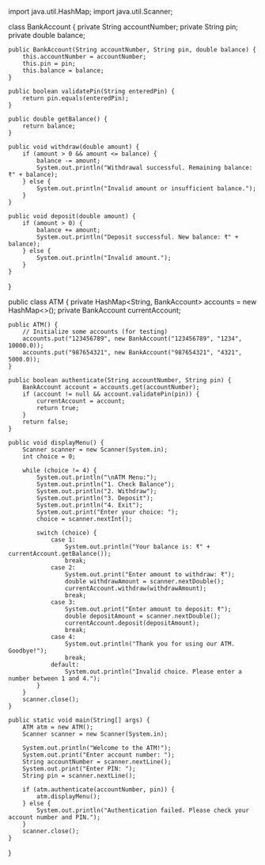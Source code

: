 import java.util.HashMap;
import java.util.Scanner;

class BankAccount {
    private String accountNumber;
    private String pin;
    private double balance;

    public BankAccount(String accountNumber, String pin, double balance) {
        this.accountNumber = accountNumber;
        this.pin = pin;
        this.balance = balance;
    }

    public boolean validatePin(String enteredPin) {
        return pin.equals(enteredPin);
    }

    public double getBalance() {
        return balance;
    }

    public void withdraw(double amount) {
        if (amount > 0 && amount <= balance) {
            balance -= amount;
            System.out.println("Withdrawal successful. Remaining balance: ₹" + balance);
        } else {
            System.out.println("Invalid amount or insufficient balance.");
        }
    }

    public void deposit(double amount) {
        if (amount > 0) {
            balance += amount;
            System.out.println("Deposit successful. New balance: ₹" + balance);
        } else {
            System.out.println("Invalid amount.");
        }
    }
}

public class ATM {
    private HashMap<String, BankAccount> accounts = new HashMap<>();
    private BankAccount currentAccount;

    public ATM() {
        // Initialize some accounts (for testing)
        accounts.put("123456789", new BankAccount("123456789", "1234", 10000.0));
        accounts.put("987654321", new BankAccount("987654321", "4321", 5000.0));
    }

    public boolean authenticate(String accountNumber, String pin) {
        BankAccount account = accounts.get(accountNumber);
        if (account != null && account.validatePin(pin)) {
            currentAccount = account;
            return true;
        }
        return false;
    }

    public void displayMenu() {
        Scanner scanner = new Scanner(System.in);
        int choice = 0;

        while (choice != 4) {
            System.out.println("\nATM Menu:");
            System.out.println("1. Check Balance");
            System.out.println("2. Withdraw");
            System.out.println("3. Deposit");
            System.out.println("4. Exit");
            System.out.print("Enter your choice: ");
            choice = scanner.nextInt();

            switch (choice) {
                case 1:
                    System.out.println("Your balance is: ₹" + currentAccount.getBalance());
                    break;
                case 2:
                    System.out.print("Enter amount to withdraw: ₹");
                    double withdrawAmount = scanner.nextDouble();
                    currentAccount.withdraw(withdrawAmount);
                    break;
                case 3:
                    System.out.print("Enter amount to deposit: ₹");
                    double depositAmount = scanner.nextDouble();
                    currentAccount.deposit(depositAmount);
                    break;
                case 4:
                    System.out.println("Thank you for using our ATM. Goodbye!");
                    break;
                default:
                    System.out.println("Invalid choice. Please enter a number between 1 and 4.");
            }
        }
        scanner.close();
    }

    public static void main(String[] args) {
        ATM atm = new ATM();
        Scanner scanner = new Scanner(System.in);

        System.out.println("Welcome to the ATM!");
        System.out.print("Enter account number: ");
        String accountNumber = scanner.nextLine();
        System.out.print("Enter PIN: ");
        String pin = scanner.nextLine();

        if (atm.authenticate(accountNumber, pin)) {
            atm.displayMenu();
        } else {
            System.out.println("Authentication failed. Please check your account number and PIN.");
        }
        scanner.close();
    }
}
